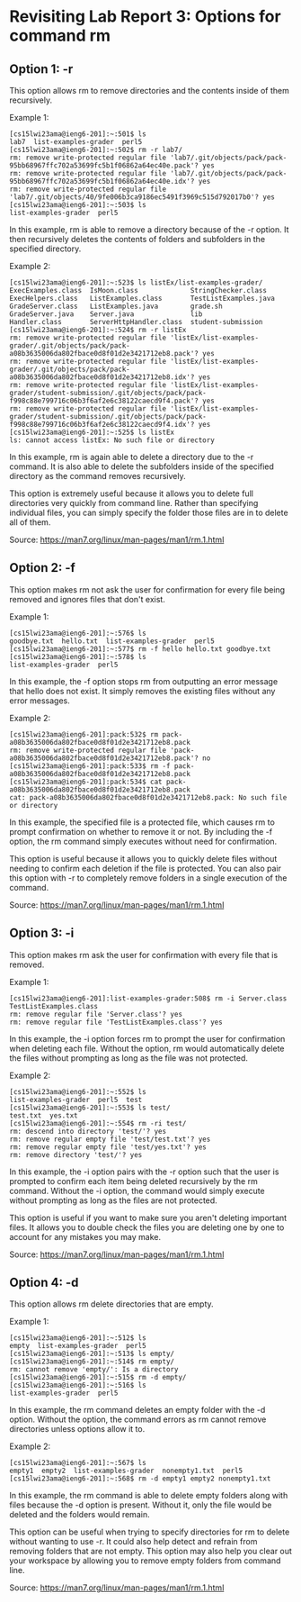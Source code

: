 # Revisiting Lab Report 3: Options for command rm 
## Option 1: -r  
  
This option allows rm to remove directories and the contents inside of them recursively.  
  
Example 1:   
```
[cs15lwi23ama@ieng6-201]:~:501$ ls
lab7  list-examples-grader  perl5
[cs15lwi23ama@ieng6-201]:~:502$ rm -r lab7/
rm: remove write-protected regular file 'lab7/.git/objects/pack/pack-95bb68967ffc702a53699fc5b1f06862a64ec40e.pack'? yes
rm: remove write-protected regular file 'lab7/.git/objects/pack/pack-95bb68967ffc702a53699fc5b1f06862a64ec40e.idx'? yes
rm: remove write-protected regular file 'lab7/.git/objects/40/9fe006b3ca9186ec5491f3969c515d792017b0'? yes
[cs15lwi23ama@ieng6-201]:~:503$ ls
list-examples-grader  perl5
```  
  
In this example, rm is able to remove a directory because of the -r option. It then recursively deletes the contents of folders and subfolders in the specified directory.   
  
Example 2:  
```
[cs15lwi23ama@ieng6-201]:~:523$ ls listEx/list-examples-grader/
ExecExamples.class  IsMoon.class             StringChecker.class
ExecHelpers.class   ListExamples.class       TestListExamples.java
GradeServer.class   ListExamples.java        grade.sh
GradeServer.java    Server.java              lib
Handler.class       ServerHttpHandler.class  student-submission
[cs15lwi23ama@ieng6-201]:~:524$ rm -r listEx
rm: remove write-protected regular file 'listEx/list-examples-grader/.git/objects/pack/pack-a08b3635006da802fbace0d8f01d2e3421712eb8.pack'? yes
rm: remove write-protected regular file 'listEx/list-examples-grader/.git/objects/pack/pack-a08b3635006da802fbace0d8f01d2e3421712eb8.idx'? yes
rm: remove write-protected regular file 'listEx/list-examples-grader/student-submission/.git/objects/pack/pack-f998c88e799716c06b3f6af2e6c38122caecd9f4.pack'? yes
rm: remove write-protected regular file 'listEx/list-examples-grader/student-submission/.git/objects/pack/pack-f998c88e799716c06b3f6af2e6c38122caecd9f4.idx'? yes
[cs15lwi23ama@ieng6-201]:~:525$ ls listEx
ls: cannot access listEx: No such file or directory
```  
  
In this example, rm is again able to delete a directory due to the -r command. It is also able to delete the subfolders inside of the specified directory as the command removes recursively. 

This option is extremely useful because it allows you to delete full directories very quickly from command line. Rather than specifying individual files, you can simply specify the folder those files are in to delete all of them.   
  
Source: https://man7.org/linux/man-pages/man1/rm.1.html     
  
## Option 2: -f  
  
This option makes rm not ask the user for confirmation for every file being removed and ignores files that don't exist.    
  
Example 1:   
```
[cs15lwi23ama@ieng6-201]:~:576$ ls
goodbye.txt  hello.txt  list-examples-grader  perl5
[cs15lwi23ama@ieng6-201]:~:577$ rm -f hello hello.txt goodbye.txt
[cs15lwi23ama@ieng6-201]:~:578$ ls
list-examples-grader  perl5
```
  
In this example, the -f option stops rm from outputting an error message that hello does not exist. It simply removes the existing files without any error messages.    
  
Example 2:   
```
[cs15lwi23ama@ieng6-201]:pack:532$ rm pack-a08b3635006da802fbace0d8f01d2e3421712eb8.pack
rm: remove write-protected regular file 'pack-a08b3635006da802fbace0d8f01d2e3421712eb8.pack'? no
[cs15lwi23ama@ieng6-201]:pack:533$ rm -f pack-a08b3635006da802fbace0d8f01d2e3421712eb8.pack
[cs15lwi23ama@ieng6-201]:pack:534$ cat pack-a08b3635006da802fbace0d8f01d2e3421712eb8.pack
cat: pack-a08b3635006da802fbace0d8f01d2e3421712eb8.pack: No such file or directory
```
  
In this example, the specified file is a protected file, which causes rm to prompt confirmation on whether to remove it or not. By including the -f option, the rm command simply executes without need for confirmation.     

This option is useful because it allows you to quickly delete files without needing to confirm each deletion if the file is protected. You can also pair this option with -r to completely remove folders in a single execution of the command.    
  
Source: https://man7.org/linux/man-pages/man1/rm.1.html  

## Option 3: -i  
  
This option makes rm ask the user for confirmation with every file that is removed.   
  
Example 1:   
```
[cs15lwi23ama@ieng6-201]:list-examples-grader:508$ rm -i Server.class TestListExamples.class
rm: remove regular file 'Server.class'? yes
rm: remove regular file 'TestListExamples.class'? yes
```
  
In this example, the -i option forces rm to prompt the user for confirmation when deleting each file. Without the option, rm would automatically delete the files without prompting as long as the file was not protected.    
  
Example 2:   
```
[cs15lwi23ama@ieng6-201]:~:552$ ls
list-examples-grader  perl5  test
[cs15lwi23ama@ieng6-201]:~:553$ ls test/
test.txt  yes.txt
[cs15lwi23ama@ieng6-201]:~:554$ rm -ri test/
rm: descend into directory 'test/'? yes
rm: remove regular empty file 'test/test.txt'? yes
rm: remove regular empty file 'test/yes.txt'? yes
rm: remove directory 'test/'? yes
```
  
In this example, the -i option pairs with the -r option such that the user is prompted to confirm each item being deleted recursively by the rm command. Without the -i option, the command would simply execute without prompting as long as the files are not protected.    
  
This option is useful if you want to make sure you aren't deleting important files. It allows you to double check the files you are deleting one by one to account for any mistakes you may make.    
  
Source: https://man7.org/linux/man-pages/man1/rm.1.html    
  
## Option 4: -d  
  
This option allows rm delete directories that are empty.   
  
Example 1:   
```
[cs15lwi23ama@ieng6-201]:~:512$ ls
empty  list-examples-grader  perl5
[cs15lwi23ama@ieng6-201]:~:513$ ls empty/
[cs15lwi23ama@ieng6-201]:~:514$ rm empty/
rm: cannot remove 'empty/': Is a directory
[cs15lwi23ama@ieng6-201]:~:515$ rm -d empty/
[cs15lwi23ama@ieng6-201]:~:516$ ls
list-examples-grader  perl5
```
  
In this example, the rm command deletes an empty folder with the -d option. Without the option, the command errors as rm cannot remove directories unless options allow it to.    
  
Example 2:   
```
[cs15lwi23ama@ieng6-201]:~:567$ ls
empty1  empty2  list-examples-grader  nonempty1.txt  perl5
[cs15lwi23ama@ieng6-201]:~:568$ rm -d empty1 empty2 nonempty1.txt
```

In this example, the rm command is able to delete empty folders along with files because the -d option is present. Without it, only the file would be deleted and the folders would remain. 

This option can be useful when trying to specify directories for rm to delete without wanting to use -r. It could also help detect and refrain from removing folders that are not empty. This option may also help you clear out your workspace by allowing you to remove empty folders from command line.     
  
Source: https://man7.org/linux/man-pages/man1/rm.1.html  
